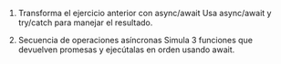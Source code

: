 1. Transforma el ejercicio anterior con async/await
    Usa async/await y try/catch para manejar el resultado.

2. Secuencia de operaciones asíncronas
      Simula 3 funciones que devuelven promesas y ejecútalas en orden usando await.